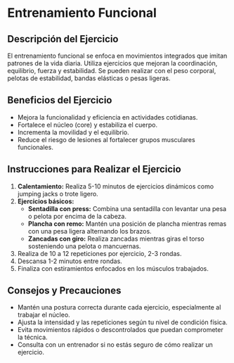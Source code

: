 # Entrenamiento Funcional

## Descripción del Ejercicio
El entrenamiento funcional se enfoca en movimientos integrados que imitan patrones de la vida diaria. Utiliza ejercicios que mejoran la coordinación, equilibrio, fuerza y estabilidad. Se pueden realizar con el peso corporal, pelotas de estabilidad, bandas elásticas o pesas ligeras.

## Beneficios del Ejercicio
- Mejora la funcionalidad y eficiencia en actividades cotidianas.
- Fortalece el núcleo (core) y estabiliza el cuerpo.
- Incrementa la movilidad y el equilibrio.
- Reduce el riesgo de lesiones al fortalecer grupos musculares funcionales.

## Instrucciones para Realizar el Ejercicio
1. **Calentamiento:**
   Realiza 5-10 minutos de ejercicios dinámicos como jumping jacks o trote ligero.
2. **Ejercicios básicos:**
   - **Sentadilla con press:** Combina una sentadilla con levantar una pesa o pelota por encima de la cabeza.
   - **Plancha con remo:** Mantén una posición de plancha mientras remas con una pesa ligera alternando los brazos.
   - **Zancadas con giro:** Realiza zancadas mientras giras el torso sosteniendo una pelota o mancuernas.
3. Realiza de 10 a 12 repeticiones por ejercicio, 2-3 rondas.
4. Descansa 1-2 minutos entre rondas.
5. Finaliza con estiramientos enfocados en los músculos trabajados.

## Consejos y Precauciones
- Mantén una postura correcta durante cada ejercicio, especialmente al trabajar el núcleo.
- Ajusta la intensidad y las repeticiones según tu nivel de condición física.
- Evita movimientos rápidos o descontrolados que puedan comprometer la técnica.
- Consulta con un entrenador si no estás seguro de cómo realizar un ejercicio.